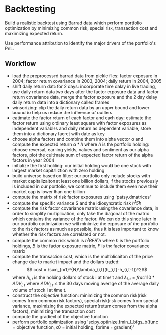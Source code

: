 # Backtesting

Build a realistic backtest using Barrad data which perform portfolio optimization by minimizing common risk, special risk, transaction cost and maximizing expected return.

Use performance attribution to identify the major drivers of the portfolio's PnL.

## Workflow
- load the preprocessed barrad data from pickle files: factor exposure in 2004; factor return covariance in 2003, 2004; daily return in 2004, 2005
- shift daily return data for 2 days: incorporate time dalay in live trading, use daily return data two days after the factor exposure data and factor return covariance data, merge the factor exposure and the 2 day delay daily return data into a dictionary called frames
- winsorizing: clip the daily return data by an upper bound and lower bound to help us reduce the infleence of outliers
- eatimate the factor return of each factor and each day: estimate the factor return using ordinary least square with factor exposures as independent variables and daily return as dependent variable, store them into a dictionary facret with date as key
- choose alpha factors and combine them into alpha vector $\alpha$ and compute the expected return $\alpha * h$ where $h$ is the portfolio holding: choose reversal, earning yields, values and sentiment as our alpha factors, plot the cultimate sum of expected factor return of the alpha factors in year 2004
- initialize the first holding: our initial holding would be one stock with largest market capitaliztion with zero holding
- build universe based on filter: our portfolio only include stocks with market capitalizaiton at least one billion dollars, if the stocks previously is included in our portfolio, we continue to include them even now their market cap is lower than one billion
- compute the matrix of risk factor exposures using 'patsy.dmatrices'
- compute the specific variance S and the idiosyncratic risk $h^tSh$
- compute the risk factor covariance matrix using the covariance data, in order to simplify multiplication, only take the diagonal of the matrix which contains the variance of the factor. We can do this since later in our portfolio optimization we will minimize the exposure of the portfolio to the risk factors as much as possible, thus it is less important to know whether the risk factors are correlated or not.
- compute the common risk which is $h^tBFB^th$ where $h$ is the portfolio holdings, $B$ is the factor exposure matrix, $F$ is the factor covariance matrix
- compute the transaction cost, which is the multiplicaiton of the price change due to market impact and the dollars traded:
- $$ cost = \sum_{i=1}^{N}\lambda_{i,t}(h_{i,t}-h_{i,t-1})^2$$ where $h_{i,t}$ is the holding dollars of stock i at time t and $\lambda_{i,t}=frac{1}{10 * ADV_{i,t}}$ where $ADV_{i,t}$ is the 30 days moving average of the average daily volume of stock i at time t.
- construct the objective function: minimizing the common risk(risk comes from common risk factors), special risk(risk comes from special variance, maximizing the expected return(return comes from the alpha factors), minimizing the transaction cost
- compute the gradient of the objective function
- perform portfolio optimization using 'scipy.optimize.fmin_l_bfgs_b(func = objective function, x0 = initial holding, fprime = gradient)'

